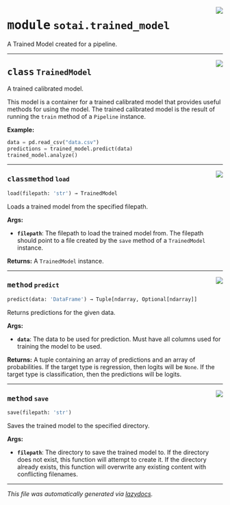 <!-- markdownlint-disable -->

<a href="https://github.com/SOTAI-Labs/sotai/tree/main/sotai/trained_model.py#L0"><img align="right" style="float:right;" src="https://img.shields.io/badge/-source-cccccc?style=flat-square"></a>

# <kbd>module</kbd> `sotai.trained_model`
A Trained Model created for a pipeline. 



---

<a href="https://github.com/SOTAI-Labs/sotai/tree/main/sotai/trained_model.py#L19"><img align="right" style="float:right;" src="https://img.shields.io/badge/-source-cccccc?style=flat-square"></a>

## <kbd>class</kbd> `TrainedModel`
A trained calibrated model. 

This model is a container for a trained calibrated model that provides useful methods for using the model. The trained calibrated model is the result of running the `train` method of a `Pipeline` instance. 



**Example:**
 ```python
data = pd.read_csv("data.csv")
predictions = trained_model.predict(data)
trained_model.analyze()
``` 




---

<a href="https://github.com/SOTAI-Labs/sotai/tree/main/sotai/trained_model.py#L91"><img align="right" style="float:right;" src="https://img.shields.io/badge/-source-cccccc?style=flat-square"></a>

### <kbd>classmethod</kbd> `load`

```python
load(filepath: 'str') → TrainedModel
```

Loads a trained model from the specified filepath. 



**Args:**
 
 - <b>`filepath`</b>:  The filepath to load the trained model from. The filepath should  point to a file created by the `save` method of a `TrainedModel`  instance. 



**Returns:**
 A `TrainedModel` instance. 

---

<a href="https://github.com/SOTAI-Labs/sotai/tree/main/sotai/trained_model.py#L49"><img align="right" style="float:right;" src="https://img.shields.io/badge/-source-cccccc?style=flat-square"></a>

### <kbd>method</kbd> `predict`

```python
predict(data: 'DataFrame') → Tuple[ndarray, Optional[ndarray]]
```

Returns predictions for the given data. 



**Args:**
 
 - <b>`data`</b>:  The data to be used for prediction. Must have all columns used for  training the model to be used. 



**Returns:**
 A tuple containing an array of predictions and an array of probabilities. If the target type is regression, then logits will be `None`. If the target type is classification, then the predictions will be logits. 

---

<a href="https://github.com/SOTAI-Labs/sotai/tree/main/sotai/trained_model.py#L75"><img align="right" style="float:right;" src="https://img.shields.io/badge/-source-cccccc?style=flat-square"></a>

### <kbd>method</kbd> `save`

```python
save(filepath: 'str')
```

Saves the trained model to the specified directory. 



**Args:**
 
 - <b>`filepath`</b>:  The directory to save the trained model to. If the directory does  not exist, this function will attempt to create it. If the directory  already exists, this function will overwrite any existing content with  conflicting filenames. 




---

_This file was automatically generated via [lazydocs](https://github.com/ml-tooling/lazydocs)._
